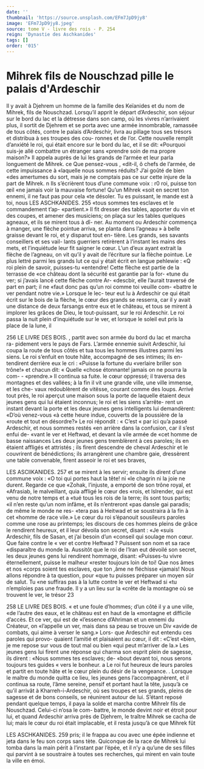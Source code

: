 ```yaml
---
date: ''
thumbnail: 'https://source.unsplash.com/EFm7JpD9jy8'
image: 'EFm7JpD9jy8.jpeg'
source: tome V - livre des rois - P. 254
reign: 'Dynastie des Aschkanides'
tags: []
order: '015'
---
```


# Mihrek fils de Nouschzad pille le palais d'Ardeschir

Il y avait à Djehrem un homme de la famille des Keïanides et du nom de Mihrek, fils de Nouschzad. Lorsqu’il apprit le départ d’Ardeschir, son séjour sur
le bord du lac et la détresse dans son camp, où les vivres n’arrivaient plus, il sortit de Djehrem et se porta avec une armée innombrable, ramassée de tous
côtés, contre le palais d’Ardeschir, livra au pillage tous ses trésors et distribua à ses troupes des cou- ronnes et de l’or. Cette nouvelle remplit d’anxiété le
roi, qui était encore sur le bord du lac, et il se dit: «Pourquoi suis-je allé combattre un étranger sans «prendre soin de ma propre maison?»
Il appela auprès de lui les grands de l’armée et
leur parla longuement de Mihrek. ce Que pensez-vous , «dit-il, ô chefs de l’armée, de cette impuissance à
«laquelle nous sommes réduits? J’ai goûté de bien
«des amertumes du sort, mais je ne comptais pas ce sur cette injure de la part de Mihrek. n Ils s’écrièrent
tous d’une commune voix : r0 roi, puisse ton œil
«ne jamais voir la mauvaise fortune! Qu’un Mihrek
«soit en secret ton ennemi, il ne faut pas pour cela «te désoler. Tu es puissant, le mande est à toi, nous
LES ASCHKANIDES. 255 «tous sommes tes esclaves et le commandement t’ap-
«partient.»
Il fit dresser des tables, apporter du vin et des coupes, et amener des musiciens; on plaça sur les tables quelques agneaux, et ils se mirent tous à dî- ner. Au moment ou Ardeschir commença à manger, une flèche pointue arriva, se planta dans l’agneau
» à belle graisse devant le roi, et y disparut tout en- tière. Les grands, ses savants conseillers et ses vail- lants guerriers retirèrent à l’instant les mains des mets, et l’inquiétude leur fit saigner le cœur. L’un
d’eux ayant extrait la flèche de l’agneau, on vit qu’il
y avait de l’écriture sur la flèche pointue. Le plus
lettré parmi les grands lut ce qui y était écrit en
langue pehlewie : «Q roi plein de savoir, puisses-tu «entendre! Cette flèche est partie de la terrasse de «ce château dont la sécurité est garantie par la for-
«tune du ver; si j’avais lancé cette flèche contre Ar- «descbir, elle l’aurait traversé de part en part; il ne
«faut donc pas qu’un roi comme toi veuille com- «battre le ver pendant notre vie.» Lorsque le lec- teur eut lu à Ardeschir ce qui était écrit sur le bois
de la flèche, le cœur des grands se resserra, car il
y avait une distance de deux farsangs entre eux et le château, et tous se mirent à implorer les grâces
de Dieu, le tout-puissant, sur le roi Ardeschir.
Le roi passa la nuit plein d’inquiétude sur le ver,
et lorsque le soleil eut pris la place de la lune, il

256 LE LIVRE DES BOIS. ,
partit avec son armée du bord du lac et marcha ra- pidement vers le pays de Fars. L’armée ennemie suivit Ardeschir, lui coupa la route de tous côtés et tua tous les hommes illustres parmi les siens. Le roi s’enfuit en toute hâte, accompagné de ses intimes; ils en- tendirent derrière eux le cri : «Puisse la fortune du «verlaire briller son trône!» et chacun dit: « Quelle
«chose étonnante! jamais on ne pourra la com- - «prendre.» Il continua sa fuite. le cœur oppressé;
il traversa des montagnes et des vallées; à la fin il
vit une grande ville, une ville immense, et les che- vaux redoublèrent de vitësse, courant comme des loups. Arrivé tout près, le roi aperçut une maison
sous la porte de laquelle étaient deux jeunes gens
qui lui étaient inconnus; le roi et les siens s’arrête-
rent un instant devant la porte et les deux jeunes gens intelligents lui demandèrent: «D’où venez-vous
«à cette heure indue, couverts de la poussière de la «route et tout en désordre?» Le roi répondit : « C’est
« par ici qu’a passé Ardeschir, et nous sommes restés
«en arrière dans la confusion, car il s’est enfui de- «vant le ver et Heftwad, et devant la vile armée de «cet homme de basse naissances
Les deux jeunes gens tremblèrent à ces paroles; ils en étaient affligés et attristés ; ils firent descendre
de cheval Ardeschir et le couvrirent de bénédictions;
ils arrangèrent une chambre gaie, dressèrent une table convenable, firent asseoir le roi et ses braves,

LES ASCllKANIDES. 257 et se mirent à les servir; ensuite ils dirent d’une
commune voix : «O toi qui portes haut la tête! ni
«le chagrin ni la joie ne durent. Regarde ce que «Zohak, l’injuste, a emporté de son trône royal, et «Afrasiab, le malveillant, quia affligé le cœur des «rois, et lslrender, qui est venu de notre temps et a «tué tous les rois de la terre; ils sont tous partis;
«il n’en reste qu’un nom infâme, et ils n’entreront
«pas dansle gai paradis; de même le monde ne res- «tera pas à Heitwad et se soustraira à la fin à cet «homme de race vile.» Le cœur du roi s’épanouit sousileurs paroles comme une rose au printemps; les discours de ces hommes pleins de grâce le rendirent heureux, et il leur dévoila son secret, disant : «Je «suis Ardeschir, fils de Sasan, et j’ai besoin d’un «conseil qui soulage mon cœur. Que faire contre le
« ver et contre Heftwad ? Puissent son nom et sa race «disparaître du monde la.
Aussitôt que le roi de l’lran eut dévoilé son secret,
les deux jeunes gens lui rendirent hommage, disant: «Puisses-tu vivre éternellement, puisse le malheur «rester toujours loin de toi! Que nos âmes et nos «corps soient tes esclaves, que ton ,âme ne fléchisse «jamais! Nous allons répondre à ta question, pour
«que tu puisses préparer un moyen sûr de salut. Tu «ne suffiras pas à la lutte contre le ver et Heftwad si «tu n’emploies pas une fraude. Il y a un lieu sur la «crête de la montagne où se trouvent le ver, le trésor
23

258 LE LIVRE DES BOIS.
« et une foule d’hommes; d’un côté il y a une ville,
«de l’autre des eaux, et le château est en haut de la «montagne et difficile d’accès. Et ce ver, qui est de «l’essence d’Ahriman et un ennemi du Créateur, on
«l’appelle un ver, mais dans sa peau se trouve un Div «avide de combats, qui aime à verser le sang.» Lors-
que Ardeschir eut entendu ces paroles qui provo- quaient l’amitié et plaisaient au cœur, il dit : «C’est
«bien, je me repose sur vous de tout mal ou bien «qui peut m’arriver de la.» Les jeunes gens lui firent une réponse qui charma son esprit plein de sagesse, ils dirent : «Nous sommes tes esclaves; de- «bout devant toi, nous serons toujours tes guides « vers le bonheur. a Le roi fut heureux de leurs paroles et partit en toute hâte et le cœur plein du désir de
la vengeance. .
Lorsque le maître du monde quitta ce lieu, les
jeunes gens l’accompagnèrent, et il continua sa route, l’âme sereine, pensif et portant haut la tête, jusqu’à
ce qu’il arrivât à Kharreh-i-Ardeschir, où ses troupes
et ses grands, pleins de sagesse et de bons conseils, se réunirent autour de lui. S’étant reposé pendant
quelque temps, il paya la solde et marcha contre Mihrelr fils de Nouschzad. Celui-ci n’osa le com- battre, le monde devint noir et étroit pour lui, et quand Ardeschir arriva près de Djehrem, le traître Mihrek se cacha de lui; mais le cœur du roi était implacable, et il resta jusqu’à ce que Mihrek fût

LES ASCHKANIDES. 259 pris; il le frappa au cou avec une épée indienne et
jeta dans le feu son corps sans tète. Quiconque de la race de Mihrek lui tomba dans la main périt à l’instant par l’épée, et il n’y a qu’une de ses filles
qui parvint à se soustraire à toutes ses recherches, qui mirent en vain toute la ville en émoi.
